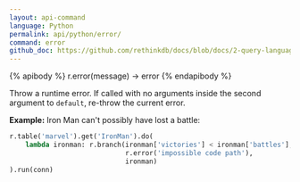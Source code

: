 ```yaml
---
layout: api-command 
language: Python
permalink: api/python/error/
command: error 
github_doc: https://github.com/rethinkdb/docs/blob/docs/2-query-language/api/python/control-structures/error.md
---
```


{% apibody %}
r.error(message) → error
{% endapibody %}

Throw a runtime error. If called with no arguments inside the second argument to `default`, re-throw the current error.

__Example:__ Iron Man can't possibly have lost a battle:

```py
r.table('marvel').get('IronMan').do(
    lambda ironman: r.branch(ironman['victories'] < ironman['battles'],
                             r.error('impossible code path'),
                             ironman)
).run(conn)
```


